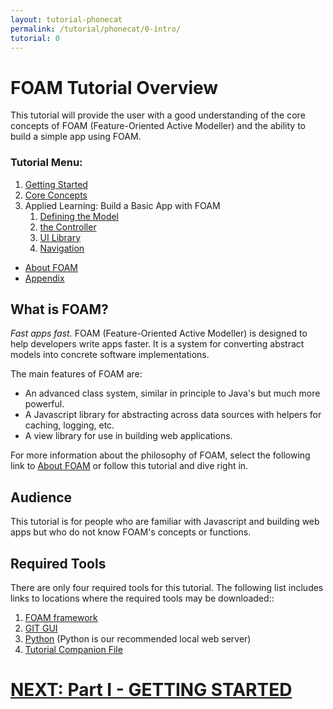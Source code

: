 ```yaml
---
layout: tutorial-phonecat
permalink: /tutorial/phonecat/0-intro/
tutorial: 0
---
```


# **FOAM Tutorial Overview**

This tutorial will provide the user with a good understanding of the core concepts of FOAM (Feature-Oriented Active Modeller) and the ability to build a simple app using FOAM.  

### **Tutorial Menu:** 

1. [Getting Started](1-gettingstarted/) 
2. [Core Concepts](/tutorial/phonecat/2-concepts/) 
3. Applied Learning: Build a Basic App with FOAM
     1. [Defining the Model](/tutorial/phonecat/3-model/)
     2. [the Controller](/tutorial/phonecat/4-dao/)
     3. [UI Library](/tutorial/phonecat/3c-UI/)
     4. [Navigation](/tutorial/phonecat/3d-navigation/)
* [About FOAM](https://katemengjunxia.github.io/foam/about/)
* [Appendix](/Users/lilian/foam/tutorial/phonecat/4-appendix.md) 

## **What is FOAM?**

*Fast apps fast.* FOAM (Feature-Oriented Active Modeller) is designed to help developers write apps faster. It is a system for converting abstract models into concrete software implementations. 

The main features of FOAM are: 

- An advanced class system, similar in principle to Java's but much more powerful.
- A Javascript library for abstracting across data sources with helpers for caching, logging, etc.
- A view library for use in building web applications.

For more information about the philosophy of FOAM, select the following link to [About FOAM](https://katemengjunxia.github.io/foam/about/) or follow this tutorial and dive right in.    

## **Audience**

This tutorial is for people who are familiar with Javascript and building web apps but who do not know FOAM's concepts or functions. 

## **Required Tools**

There are only four required tools for this tutorial. The following list includes links to locations where the required tools may be downloaded::

1. [FOAM framework](https://github.com/foam-framework/foam2.git)
2. [GIT GUI](https://www.sourcetreeapp.com/)
3. [Python](https://www.python.org/downloads/) (Python is our recommended local web server)
4. [Tutorial Companion File](/Users/lilian/foam/tutorial/phonecat/bundle.zip)

# **[NEXT:  Part I - GETTING STARTED](/Users/lilian/foam/tutorial/phonecat/1-gettingstarted.md)**  

